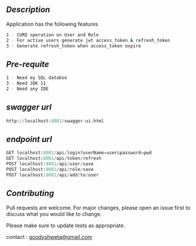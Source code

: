 ## _Description_

Application has the following features

```bash
1 - CURD operation on User and Role
2 - For active users generate jwt access_token & refresh_token
3 - Generate refresh_token when access_token expire
```

## _Pre-requite_

```bash
1 - Need my SQL databse
3 - Need JDK 11
2 - Need any IDE
```

## _swagger url_

```python
http://localhost:8081/swagger-ui.html
```

## _endpoint url_

```python
GET localhost:8081/api/login?userName=user&password=pwd
GET localhost:8081/api/token/refresh
POST localhost:8081/api/user/save
POST localhost:8081/api/role/save
POST localhost:8081/api/add/to/user

```

## _Contributing_

Pull requests are welcome. For major changes, please open an issue first to discuss what you would like to change.

Please make sure to update tests as appropriate.

contact : goodyshweta@gmail.com

